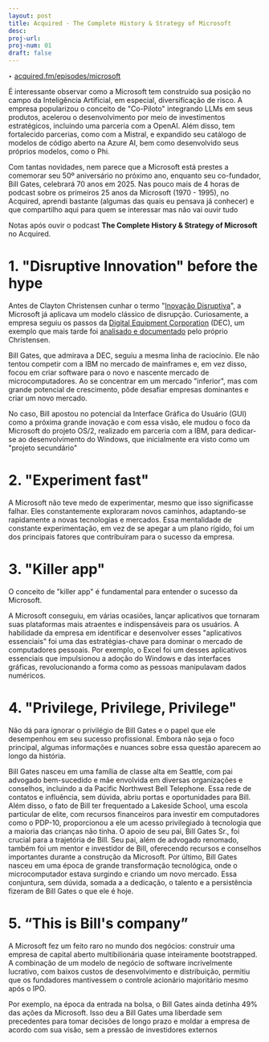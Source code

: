 ```yaml
---
layout: post
title: Acquired - The Complete History & Strategy of Microsoft
desc: 
proj-url:
proj-num: 01
draft: false
---
```


‣ [acquired.fm/episodes/microsoft](https://www.acquired.fm/episodes/microsoft)

É interessante observar como a Microsoft tem construído sua posição no campo da Inteligência Artificial, em especial, diversificação de risco. A empresa popularizou o conceito de "Co-Piloto" integrando LLMs em seus produtos, acelerou o desenvolvimento por meio de investimentos estratégicos, incluindo uma parceria com a OpenAI. Além disso, tem fortalecido parcerias, como com a Mistral, e expandido seu catálogo de modelos de código aberto na Azure AI, bem como desenvolvido seus próprios modelos, como o Phi. 

Com tantas novidades, nem parece que a Microsoft está prestes a comemorar seu 50º aniversário no próximo ano, enquanto seu co-fundador, Bill Gates, celebrará 70 anos em 2025. Nas pouco mais de 4 horas de podcast sobre os primeiros 25 anos da Microsoft (1970 - 1995), no Acquired, aprendi bastante (algumas das quais eu pensava já conhecer) e que compartilho aqui para quem se interessar mas não vai ouvir tudo 

Notas após ouvir o podcast **The Complete History & Strategy of Microsoft** no Acquired. 

# 1. "Disruptive Innovation" before the hype

Antes de Clayton Christensen cunhar o termo "[Inovação Disruptiva](https://hbr.org/2015/12/what-is-disruptive-innovation)", a Microsoft já aplicava um modelo clássico de disrupção. Curiosamente, a empresa seguiu os passos da [Digital Equipment Corporation](https://pt.wikipedia.org/wiki/Digital_Equipment_Corporation) (DEC), um exemplo que mais tarde foi [analisado e documentado](https://www.harvardmagazine.com/2014/06/disruptive-genius) pelo próprio Christensen.

Bill Gates, que admirava a DEC, seguiu a mesma linha de raciocínio. Ele não tentou competir com a IBM no mercado de mainframes e, em vez disso, focou em criar software para o novo e nascente mercado de microcomputadores. Ao se concentrar em um mercado "inferior", mas com grande potencial de crescimento, pôde desafiar empresas dominantes e criar um novo mercado. 

No caso, Bill apostou no potencial da Interface Gráfica do Usuário (GUI) como a próxima grande inovação e com essa visão, ele mudou o foco da Microsoft do projeto OS/2, realizado em parceria com a IBM, para dedicar-se ao desenvolvimento do Windows, que inicialmente era visto como um "projeto secundário"

# 2. "Experiment fast" 

A Microsoft não teve medo de experimentar, mesmo que isso significasse falhar. Eles constantemente exploraram novos caminhos, adaptando-se rapidamente a novas tecnologias e mercados. Essa mentalidade de constante experimentação, em vez de se apegar a um plano rígido, foi um dos principais fatores que contribuíram para o sucesso da empresa.

# 3. "Killer app"

O conceito de "killer app"  é fundamental para entender o sucesso da Microsoft. 

A Microsoft conseguiu, em várias ocasiões, lançar aplicativos que tornaram suas plataformas mais atraentes e indispensáveis para os usuários. A habilidade da empresa em identificar e desenvolver esses "aplicativos essenciais" foi uma das estratégias-chave para dominar o mercado de computadores pessoais. Por exemplo, o Excel foi um desses aplicativos essenciais que impulsionou a adoção do Windows e das interfaces gráficas, revolucionando a forma como as pessoas manipulavam dados numéricos.

# 4. "Privilege, Privilege, Privilege"

Não dá para ignorar o privilégio de Bill Gates e o papel que ele desempenhou em seu sucesso profissional. Embora não seja o foco principal, algumas informações e nuances sobre essa questão aparecem ao longo da história.

Bill Gates nasceu em uma família de classe alta em Seattle, com pai advogado bem-sucedido e mãe envolvida em diversas organizações e conselhos, incluindo a da Pacific Northwest Bell Telephone. Essa rede de contatos e influência, sem dúvida, abriu portas e oportunidades para Bill. Além disso, o fato de Bill ter frequentado a Lakeside School, uma escola particular de elite, com recursos financeiros para investir em computadores como o PDP-10, proporcionou a ele um acesso privilegiado à tecnologia que a maioria das crianças não tinha. O apoio de seu pai, Bill Gates Sr., foi crucial para a trajetória de Bill. Seu pai, além de advogado renomado, também foi um mentor e investidor de Bill, oferecendo recursos e conselhos importantes durante a construção da Microsoft. Por último, Bill Gates nasceu em uma época de grande transformação tecnológica, onde o microcomputador estava surgindo e criando um novo mercado. Essa conjuntura, sem dúvida, somada a a dedicação, o talento e a persistência fizeram de Bill Gates o que ele é hoje. 

# 5. “This is Bill's company”

A Microsoft fez um feito raro no mundo dos negócios: construir uma empresa de capital aberto multibilionária quase inteiramente bootstrapped. A combinação de um modelo de negócio de software incrivelmente lucrativo, com baixos custos de desenvolvimento e distribuição, permitiu que os fundadores mantivessem o controle acionário majoritário mesmo após o IPO. 

Por exemplo, na época da entrada na bolsa, o Bill Gates ainda detinha 49% das ações da Microsoft. Isso deu a Bill Gates uma liberdade sem precedentes para tomar decisões de longo prazo e moldar a empresa de acordo com sua visão, sem a pressão de investidores externos 













